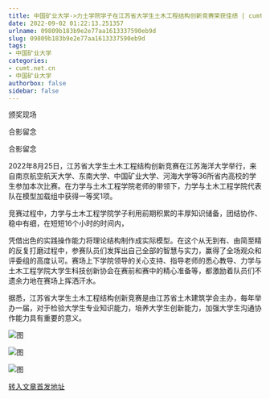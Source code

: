 ```yaml
---
title: 中国矿业大学->力土学院学子在江苏省大学生土木工程结构创新竞赛荣获佳绩 | cumt.net.cn
date: 2022-09-02 01:22:13.251357
urlname: 09809b183b9e2e77aa1613337590eb9d
slug: 09809b183b9e2e77aa1613337590eb9d
tags: 
- 中国矿业大学
categories:
- cumt.net.cn
- 中国矿业大学
authorbox: false
sidebar: false
---
```

颁奖现场

合影留念

合影留念

2022年8月25日，江苏省大学生土木工程结构创新竞赛在江苏海洋大学举行，来自南京航空航天大学、东南大学、中国矿业大学、河海大学等36所省内高校的学生参加本次比赛。在力学与土木工程学院老师的带领下，力学与土木工程学院代表队在模型加载组中获得一等奖1项。

竞赛过程中，力学与土木工程学院学子利用前期积累的丰厚知识储备，团结协作、稳中有细，在短短16个小时的时间内，
<!--more-->
凭借出色的实践操作能力将理论结构制作成实际模型。在这个从无到有、由简至精的反复打磨过程中，参赛队员们发挥出自己全部的智慧与实力，赢得了全场观众和评委组的高度认可。赛场上下学院领导的关心支持、指导老师的悉心教导、力学与土木工程学院大学生科技创新协会在赛前和赛中的精心准备等，都激励着队员们不遗余力地在赛场上挥洒汗水。

据悉，江苏省大学生土木工程结构创新竞赛是由江苏省土木建筑学会主办，每年举办一届，对于检验大学生专业知识能力，培养大学生创新能力，加强大学生沟通协作能力具有重要的意义。

![图](http://xwzx.cumt.edu.cn/_upload/article/images/a5/ee/b92bcd9548d2922e8048d329dd6f/baffe5de-5cb6-4b6f-8410-9e7c3c78abf8.jpg)

![图](http://xwzx.cumt.edu.cn/_upload/article/images/a5/ee/b92bcd9548d2922e8048d329dd6f/a5dc2c4d-a421-444b-ab97-47e9c4dfbe26.jpg)

![图](http://xwzx.cumt.edu.cn/_upload/article/images/a5/ee/b92bcd9548d2922e8048d329dd6f/04dc658a-5644-401e-9055-53d5af857780.jpg)

[转入文章首发地址](http://xwzx.cumt.edu.cn/a5/c3/c523a632259/page.htm)